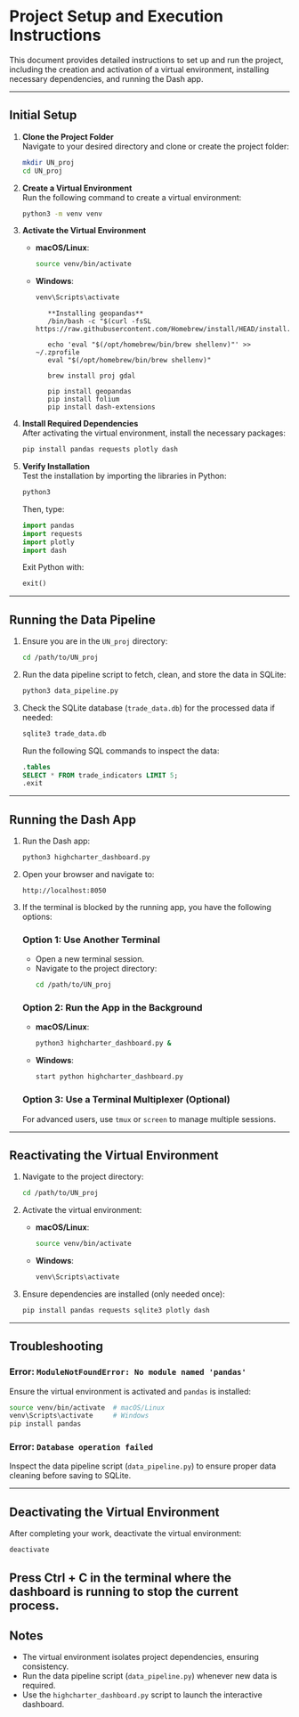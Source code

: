 # Project Setup and Execution Instructions

This document provides detailed instructions to set up and run the project, including the creation and activation of a virtual environment, installing necessary dependencies, and running the Dash app.

---

## **Initial Setup**

1. **Clone the Project Folder**  
   Navigate to your desired directory and clone or create the project folder:
   ```bash
   mkdir UN_proj
   cd UN_proj
   ```

2. **Create a Virtual Environment**  
   Run the following command to create a virtual environment:
   ```bash
   python3 -m venv venv
   ```

3. **Activate the Virtual Environment**  
   - **macOS/Linux**:
     ```bash
     source venv/bin/activate
     ```
   - **Windows**:
     ```bash
     venv\Scripts\activate
     ```
            **Installing geopandas**
            /bin/bash -c "$(curl -fsSL https://raw.githubusercontent.com/Homebrew/install/HEAD/install.sh)"

            echo 'eval "$(/opt/homebrew/bin/brew shellenv)"' >> ~/.zprofile
            eval "$(/opt/homebrew/bin/brew shellenv)"

            brew install proj gdal

            pip install geopandas
            pip install folium
            pip install dash-extensions




            

4. **Install Required Dependencies**  
   After activating the virtual environment, install the necessary packages:
   ```bash
   pip install pandas requests plotly dash
   ```

5. **Verify Installation**  
   Test the installation by importing the libraries in Python:
   ```bash
   python3
   ```
   Then, type:
   ```python
   import pandas
   import requests
   import plotly
   import dash
   ```
   Exit Python with:
   ```python
   exit()
   ```

---

## **Running the Data Pipeline**

1. Ensure you are in the `UN_proj` directory:
   ```bash
   cd /path/to/UN_proj
   ```

2. Run the data pipeline script to fetch, clean, and store the data in SQLite:
   ```bash
   python3 data_pipeline.py
   ```

3. Check the SQLite database (`trade_data.db`) for the processed data if needed:
   ```bash
   sqlite3 trade_data.db
   ```
   Run the following SQL commands to inspect the data:
   ```sql
   .tables
   SELECT * FROM trade_indicators LIMIT 5;
   .exit
   ```

---

## **Running the Dash App**

1. Run the Dash app:
   ```bash
   python3 highcharter_dashboard.py
   ```

2. Open your browser and navigate to:
   ```
   http://localhost:8050
   ```

3. If the terminal is blocked by the running app, you have the following options:

   ### Option 1: Use Another Terminal
   - Open a new terminal session.
   - Navigate to the project directory:
     ```bash
     cd /path/to/UN_proj
     ```

   ### Option 2: Run the App in the Background
   - **macOS/Linux**:
     ```bash
     python3 highcharter_dashboard.py &
     ```
   - **Windows**:
     ```bash
     start python highcharter_dashboard.py
     ```

   ### Option 3: Use a Terminal Multiplexer (Optional)
   For advanced users, use `tmux` or `screen` to manage multiple sessions.

---

## **Reactivating the Virtual Environment**

1. Navigate to the project directory:
   ```bash
   cd /path/to/UN_proj
   ```

2. Activate the virtual environment:
   - **macOS/Linux**:
     ```bash
     source venv/bin/activate
     ```
   - **Windows**:
     ```bash
     venv\Scripts\activate
     ```

3. Ensure dependencies are installed (only needed once):
   ```bash
   pip install pandas requests sqlite3 plotly dash
   ```

---

## **Troubleshooting**

### Error: `ModuleNotFoundError: No module named 'pandas'`
Ensure the virtual environment is activated and `pandas` is installed:
```bash
source venv/bin/activate  # macOS/Linux
venv\Scripts\activate     # Windows
pip install pandas
```

### Error: `Database operation failed`
Inspect the data pipeline script (`data_pipeline.py`) to ensure proper data cleaning before saving to SQLite.

---

## **Deactivating the Virtual Environment**
After completing your work, deactivate the virtual environment:
```bash
deactivate
```
Press Ctrl + C in the terminal where the dashboard is running to stop the current process.
---

## **Notes**
- The virtual environment isolates project dependencies, ensuring consistency.
- Run the data pipeline script (`data_pipeline.py`) whenever new data is required.
- Use the `highcharter_dashboard.py` script to launch the interactive dashboard.
